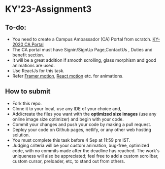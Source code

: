 # KY'23-Assignment3
## To-do:
* You need to create a Campus Ambassador (CA) Portal from scratch. [KY-2020 CA Portal](https://ky-2020.netlify.app/)
* The CA portal must have Signin/SignUp Page,ContactUs , Duties and benefit section.
* It will be a great addition if smooth scrolling, glass morphism and good animations are used.
* Use ReactJs for this task.
* Refer [Framer motion](https://www.framer.com/motion/), [React motion](https://www.npmjs.com/package/react-motion) etc. for animations.

## How to submit
* Fork this repo.
* Clone it to your local, use any IDE of your choice and, 
* Add/create the files you want with the **optimized size images** (use any online image size optimizer) and begin with your code.
* Commit your changes and push your code by making a pull request.
* Deploy your code on Github pages, netlify, or any other web hosting solution.
* You must complete this task before 4 Sep at 11:59 pm IST.
* Judging criteria will be your custom animation, bug-free, optimized code, with no commits made after the deadline has reached. The work's uniqueness will also be appreciated; feel free to add a custom scrollbar, custom cursor, preloader, etc, to stand out from others.
